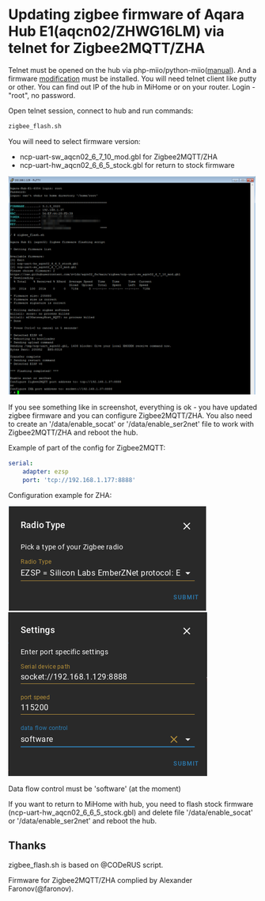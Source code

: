 # Updating zigbee firmware of Aqara Hub E1(aqcn02/ZHWG16LM) via telnet for Zigbee2MQTT/ZHA
Telnet must be opened on the hub via php-miio/python-miio([manual](https://gist.github.com/zvldz/1bd6b21539f84339c218f9427e022709#aqara-hub-e1-zhwg16lm-usb-stick)).
And a firmware [modification](https://github.com/zvldz/aqcn02_fw/tree/main/update) must be installed.
You will need telnet client like putty or other. You can find out IP of the hub in MiHome or on your router. Login - "root", no password.

Open telnet session, connect to hub and run commands:
```sh
zigbee_flash.sh
```

You will need to select firmware version:
  * ncp-uart-sw_aqcn02_6_7_10_mod.gbl for Zigbee2MQTT/ZHA
  * ncp-uart-hw_aqcn02_6_6_5_stock.gbl for return to stock firmware

<img src="../media/e1_zb_screen_1.png" width="500">

If you see something like in screenshot, everything is ok - you have updated zigbee firmware and you can configure Zigbee2MQTT/ZHA.
You also need to create an '/data/enable_socat' or '/data/enable_ser2net' file to work with Zigbee2MQTT/ZHA and reboot the hub.

Example of part of the config for Zigbee2MQTT:
```yaml
serial:
    adapter: ezsp
    port: 'tcp://192.168.1.177:8888'
```

Configuration example for ZHA:

<img src="../media/e1_zb_screen_2.png">

<img src="../media/e1_zb_screen_3.png">

Data flow control must be 'software' (at the moment)

If you want to return to MiHome with hub, you need to flash stock firmware (ncp-uart-hw_aqcn02_6_6_5_stock.gbl) and delete file '/data/enable_socat' or '/data/enable_ser2net' and reboot the hub.


## Thanks
zigbee_flash.sh is based on @CODeRUS script.

Firmware for Zigbee2MQTT/ZHA complied by Alexander Faronov(@faronov).
